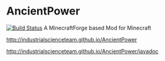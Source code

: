 # AncientPower
[![Build Status](https://travis-ci.org/IndustrialScienceTeam/AncientPower.svg)](https://travis-ci.org/IndustrialScienceTeam/AncientPower)
A MinecraftForge based Mod for Minecraft

http://industrialscienceteam.github.io/AncientPower

http://industrialscienceteam.github.io/AncientPower/javadoc
